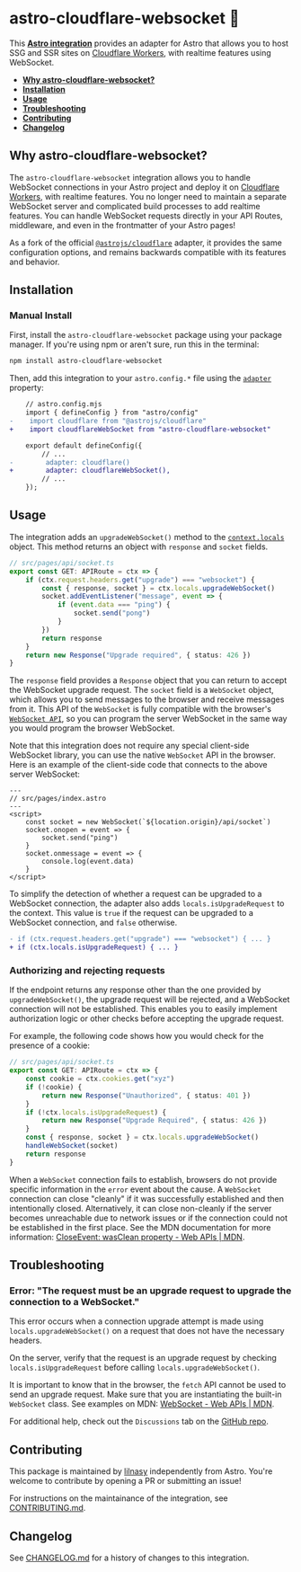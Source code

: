 # astro-cloudflare-websocket 🔌

This **[Astro integration][astro-integration]** provides an adapter for Astro that allows you to host SSG and SSR sites on [Cloudflare Workers](https://workers.cloudflare.com/), with realtime features using WebSocket.

- <strong>[Why astro-cloudflare-websocket?](#why-astro-cloudflare-websocket)</strong>
- <strong>[Installation](#installation)</strong>
- <strong>[Usage](#usage)</strong>
- <strong>[Troubleshooting](#troubleshooting)</strong>
- <strong>[Contributing](#contributing)</strong>
- <strong>[Changelog](#changelog)</strong>

## Why astro-cloudflare-websocket?

The `astro-cloudflare-websocket` integration allows you to handle WebSocket connections in your Astro project and deploy it on [Cloudflare Workers](https://workers.cloudflare.com/), with realtime features. You no longer need to maintain a separate WebSocket server and complicated build processes to add realtime features. You can handle WebSocket requests directly in your API Routes, middleware, and even in the frontmatter of your Astro pages!

As a fork of the official [`@astrojs/cloudflare`](https://docs.astro.build/en/guides/integrations-guide/cloudflare/) adapter, it provides the same configuration options, and remains backwards compatible with its features and behavior.

## Installation

### Manual Install

First, install the `astro-cloudflare-websocket` package using your package manager. If you're using npm or aren't sure, run this in the terminal:

```sh
npm install astro-cloudflare-websocket
```

Then, add this integration to your `astro.config.*` file using the [`adapter`](https://docs.astro.build/en/reference/configuration-reference/#adapter) property:

```diff lang="js" "cloudflareWebSocket()"
    // astro.config.mjs
    import { defineConfig } from "astro/config"
-    import cloudflare from "@astrojs/cloudflare"
+    import cloudflareWebSocket from "astro-cloudflare-websocket"

    export default defineConfig({
        // ...
-        adapter: cloudflare()
+        adapter: cloudflareWebSocket(),
        // ...
    });
```

## Usage

The integration adds an `upgradeWebSocket()` method to the [`context.locals`](https://docs.astro.build/en/guides/middleware/#storing-data-in-contextlocals) object. This method returns an object with `response` and `socket` fields.

```ts
// src/pages/api/socket.ts
export const GET: APIRoute = ctx => {
    if (ctx.request.headers.get("upgrade") === "websocket") {
        const { response, socket } = ctx.locals.upgradeWebSocket()
        socket.addEventListener("message", event => {
            if (event.data === "ping") {
                socket.send("pong")
            }
        })
        return response
    }
    return new Response("Upgrade required", { status: 426 })
}
```

The `response` field provides a `Response` object that you can return to accept the WebSocket upgrade request. The `socket` field is a `WebSocket` object, which allows you to send messages to the browser and receive messages from it. This API of the `WebSocket` is fully compatible with the browser's [`WebSocket API`](https://developer.mozilla.org/en-US/docs/Web/API/WebSocket), so you can program the server WebSocket in the same way you would program the browser WebSocket.

Note that this integration does not require any special client-side WebSocket library, you can use the native `WebSocket` API in the browser. Here is an example of the client-side code that connects to the above server WebSocket:

```astro
---
// src/pages/index.astro
---
<script>
    const socket = new WebSocket(`${location.origin}/api/socket`)
    socket.onopen = event => {
        socket.send("ping")
    }
    socket.onmessage = event => {
        console.log(event.data)
    }
</script>
```

To simplify the detection of whether a request can be upgraded to a WebSocket connection, the adapter also adds `locals.isUpgradeRequest` to the context. This value is `true` if the request can be upgraded to a WebSocket connection, and `false` otherwise.

```diff lang="ts"
- if (ctx.request.headers.get("upgrade") === "websocket") { ... }
+ if (ctx.locals.isUpgradeRequest) { ... }
```

### Authorizing and rejecting requests

If the endpoint returns any response other than the one provided by `upgradeWebSocket()`, the upgrade request will be rejected, and a WebSocket connection will not be established. This enables you to easily implement authorization logic or other checks before accepting the upgrade request.

For example, the following code shows how you would check for the presence of a cookie:

```ts
// src/pages/api/socket.ts
export const GET: APIRoute = ctx => {
    const cookie = ctx.cookies.get("xyz")
    if (!cookie) {
        return new Response("Unauthorized", { status: 401 })
    }
    if (!ctx.locals.isUpgradeRequest) {
        return new Response("Upgrade Required", { status: 426 })
    }
    const { response, socket } = ctx.locals.upgradeWebSocket()
    handleWebSocket(socket)
    return response
}
```

When a `WebSocket` connection fails to establish, browsers do not provide specific information in the `error` event about the cause. A `WebSocket` connection can close "cleanly" if it was successfully established and then intentionally closed. Alternatively, it can close non-cleanly if the server becomes unreachable due to network issues or if the connection could not be established in the first place. See the MDN documentation for more information: [CloseEvent: wasClean property - Web APIs | MDN](https://developer.mozilla.org/en-US/docs/Web/API/CloseEvent/wasClean).

## Troubleshooting

### Error: "The request must be an upgrade request to upgrade the connection to a WebSocket."

This error occurs when a connection upgrade attempt is made using `locals.upgradeWebSocket()` on a request that does not have the necessary headers.

On the server, verify that the request is an upgrade request by checking `locals.isUpgradeRequest` before calling `locals.upgradeWebSocket()`.

It is important to know that in the browser, the `fetch` API cannot be used to send an upgrade request. Make sure that you are instantiating the built-in `WebSocket` class. See examples on MDN: [WebSocket - Web APIs | MDN](https://developer.mozilla.org/en-US/docs/Web/API/WebSocket#examples).


For additional help, check out the `Discussions` tab on the [GitHub repo](https://github.com/lilnasy/gratelets/discussions).

## Contributing

This package is maintained by [lilnasy](https://github.com/lilnasy) independently from Astro. You're welcome to contribute by opening a PR or submitting an issue!

For instructions on the maintainance of the integration, see [CONTRIBUTING.md](./CONTRIBUTING.md).

## Changelog

See [CHANGELOG.md](https://github.com/lilnasy/gratelets/blob/main/packages/cloudflare-websocket/CHANGELOG.md) for a history of changes to this integration.

[astro-integration]: https://docs.astro.build/en/guides/integrations-guide/